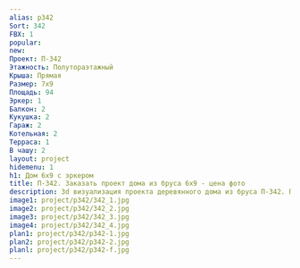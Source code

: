 ```yaml
---
alias: p342
Sort: 342
FBX: 1
popular: 
new: 
Проект: П-342
Этажность: Полутораэтажный
Крыша: Прямая
Размер: 7х9
Площадь: 94
Эркер: 1
Балкон: 2
Кукушка: 2
Гараж: 2
Котельная: 2
Терраса: 1
В чашу: 2
layout: project
hidemenu: 1
h1: Дом 6х9 с эркером
title: П-342. Заказать проект дома из бруса 6х9 - цена фото
description: 3d визуализация проекта деревянного дома из бруса П-342. Площадь 94 м2, размер 6х9. Вы можете внести любые изменения в проект.
image1: project/p342/342_1.jpg
image2: project/p342/342_2.jpg
image3: project/p342/342_3.jpg
image4: project/p342/342_4.jpg
plan1: project/p342/p342-1.jpg
plan2: project/p342/p342-2.jpg
planl: project/p342/p342-f.jpg
---
```

